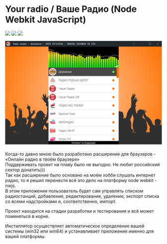 # Your radio / Ваше Радио (Node Webkit JavaScript)

[![](https://img.shields.io/github/release/ProjectSoft-STUDIONIONS/radioappnwjs.svg?style=for-the-badge)](https://github.com/ProjectSoft-STUDIONIONS/radioappnwjs/releases/latest) [![](https://img.shields.io/github/license/ProjectSoft-STUDIONIONS/radioappnwjs.svg?style=for-the-badge)](https://github.com/ProjectSoft-STUDIONIONS/radioappnwjs/blob/master/LICENSE) [![](https://img.shields.io/github/downloads/ProjectSoft-STUDIONIONS/radioappnwjs/total.svg?label=%D0%A1%D0%9A%D0%90%D0%A7%D0%95%D0%9D%D0%9E&style=for-the-badge)](https://github.com/ProjectSoft-STUDIONIONS/radioappnwjs/releases/download/2.0.3/YourRadio.exe)

![Your radio / Ваше Радио](https://raw.githubusercontent.com/ProjectSoft-STUDIONIONS/radioappnwjs/master/src/screen.png)

Когда-то давно мною было разработано расширение для браузеров - «Онлайн радио в твоём браузере»   
Поддерживать проект на плаву было не выгодно. Не любит российский сектор донатить)))   
Так как расширение было основано на моём хобби слушать интернет радио, то я решил перенести всё это дело на платформу node webkit - nwjs.   
В этом приложении пользователь будет сам управлять списком радиостанций, добавление, редактирование, удаление, экспорт списка со всеми надстройками и, соответственно, импорт.   

Проект находится на стадии разработки и тестирования и всё может поменяться в корне.

Инсталлятор осуществляет автоматическое определение вашей системы (win32 или win64) и устанавливает приложение именно для вашей платформы. 
